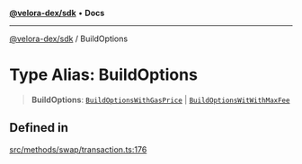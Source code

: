 [**@velora-dex/sdk**](../README.md) • **Docs**

***

[@velora-dex/sdk](../globals.md) / BuildOptions

# Type Alias: BuildOptions

> **BuildOptions**: [`BuildOptionsWithGasPrice`](BuildOptionsWithGasPrice.md) \| [`BuildOptionsWitWithMaxFee`](BuildOptionsWitWithMaxFee.md)

## Defined in

[src/methods/swap/transaction.ts:176](https://github.com/VeloraDEX/sdk/blob/master/src/methods/swap/transaction.ts#L176)
